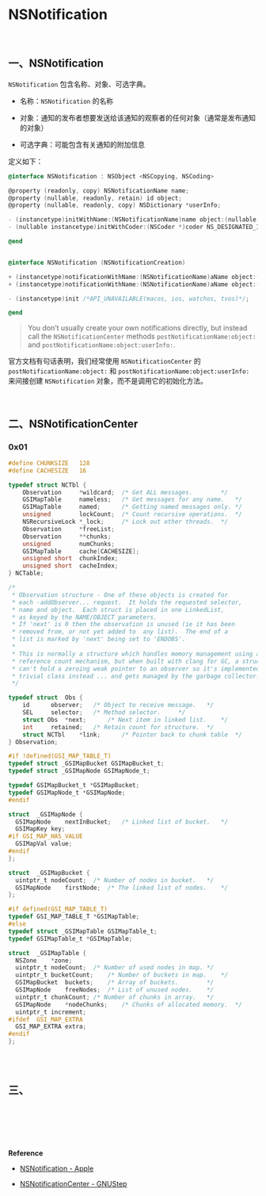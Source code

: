 # NSNotification


<br>

## 一、NSNotification

`NSNotification` 包含名称、对象、可选字典。

- 名称：`NSNotification` 的名称

- 对象：通知的发布者想要发送给该通知的观察者的任何对象（通常是发布通知的对象）
- 可选字典：可能包含有关通知的附加信息

定义如下：

```Objective-C
@interface NSNotification : NSObject <NSCopying, NSCoding>

@property (readonly, copy) NSNotificationName name;
@property (nullable, readonly, retain) id object;
@property (nullable, readonly, copy) NSDictionary *userInfo;

- (instancetype)initWithName:(NSNotificationName)name object:(nullable id)object userInfo:(nullable NSDictionary *)userInfo API_AVAILABLE(macos(10.6), ios(4.0), watchos(2.0), tvos(9.0)) NS_DESIGNATED_INITIALIZER;
- (nullable instancetype)initWithCoder:(NSCoder *)coder NS_DESIGNATED_INITIALIZER;

@end


@interface NSNotification (NSNotificationCreation)

+ (instancetype)notificationWithName:(NSNotificationName)aName object:(nullable id)anObject;
+ (instancetype)notificationWithName:(NSNotificationName)aName object:(nullable id)anObject userInfo:(nullable NSDictionary *)aUserInfo;

- (instancetype)init /*API_UNAVAILABLE(macos, ios, watchos, tvos)*/;	/* do not invoke; not a valid initializer for this class */

@end
```

> You don’t usually create your own notifications directly, but instead call the `NSNotificationCenter` methods `postNotificationName:object:` and `postNotificationName:object:userInfo:`.

官方文档有句话表明，我们经常使用 `NSNotificationCenter` 的 `postNotificationName:object:` 和 `postNotificationName:object:userInfo:` 来间接创建 `NSNotification` 对象，而不是调用它的初始化方法。

<br>

## 二、NSNotificationCenter

### 0x01


```Objective-C
#define	CHUNKSIZE	128
#define	CACHESIZE	16

typedef struct NCTbl {
    Observation		*wildcard;	/* Get ALL messages.		*/
    GSIMapTable		nameless;	/* Get messages for any name.	*/
    GSIMapTable		named;		/* Getting named messages only.	*/
    unsigned		lockCount;	/* Count recursive operations.	*/
    NSRecursiveLock	*_lock;		/* Lock out other threads.	*/
    Observation		*freeList;
    Observation		**chunks;
    unsigned		numChunks;
    GSIMapTable		cache[CACHESIZE];
    unsigned short	chunkIndex;
    unsigned short	cacheIndex;
} NCTable;
```



```Objective-C
/*
 * Observation structure - One of these objects is created for
 * each -addObserver... request.  It holds the requested selector,
 * name and object.  Each struct is placed in one LinkedList,
 * as keyed by the NAME/OBJECT parameters.
 * If 'next' is 0 then the observation is unused (ie it has been
 * removed from, or not yet added to  any list).  The end of a
 * list is marked by 'next' being set to 'ENDOBS'.
 *
 * This is normally a structure which handles memory management using a fast
 * reference count mechanism, but when built with clang for GC, a structure
 * can't hold a zeroing weak pointer to an observer so it's implemented as a
 * trivial class instead ... and gets managed by the garbage collector.
 */

typedef	struct	Obs {
    id		observer;	/* Object to receive message.	*/
    SEL		selector;	/* Method selector.		*/
    struct Obs	*next;		/* Next item in linked list.	*/
    int		retained;	/* Retain count for structure.	*/
    struct NCTbl	*link;		/* Pointer back to chunk table	*/
} Observation;
```



```Objective-C
#if	!defined(GSI_MAP_TABLE_T)
typedef struct _GSIMapBucket GSIMapBucket_t;
typedef struct _GSIMapNode GSIMapNode_t;

typedef GSIMapBucket_t *GSIMapBucket;
typedef GSIMapNode_t *GSIMapNode;
#endif

struct	_GSIMapNode {
  GSIMapNode	nextInBucket;	/* Linked list of bucket.	*/
  GSIMapKey	key;
#if	GSI_MAP_HAS_VALUE
  GSIMapVal	value;
#endif
};

struct	_GSIMapBucket {
  uintptr_t	nodeCount;	/* Number of nodes in bucket.	*/
  GSIMapNode	firstNode;	/* The linked list of nodes.	*/
};

#if	defined(GSI_MAP_TABLE_T)
typedef GSI_MAP_TABLE_T	*GSIMapTable;
#else
typedef struct _GSIMapTable GSIMapTable_t;
typedef GSIMapTable_t *GSIMapTable;

struct	_GSIMapTable {
  NSZone	*zone;
  uintptr_t	nodeCount;	/* Number of used nodes in map.	*/
  uintptr_t	bucketCount;	/* Number of buckets in map.	*/
  GSIMapBucket	buckets;	/* Array of buckets.		*/
  GSIMapNode	freeNodes;	/* List of unused nodes.	*/
  uintptr_t	chunkCount;	/* Number of chunks in array.	*/
  GSIMapNode	*nodeChunks;	/* Chunks of allocated memory.	*/
  uintptr_t	increment;
#ifdef	GSI_MAP_EXTRA
  GSI_MAP_EXTRA	extra;
#endif
};
```


```Objective-C

```

<br>

## 三、

```Objective-C

```



```Objective-C

```



```Objective-C

```


```Objective-C

```


<br>

**Reference**

- [NSNotification - Apple](https://developer.apple.com/documentation/foundation/nsnotification?language=objc)

- [NSNotificationCenter - GNUStep](https://github.com/gnustep/libs-base/blob/master/Source/NSNotificationCenter.m)

<br>
